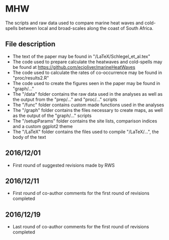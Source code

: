 # MHW
The scripts and raw data used to compare marine heat waves and cold-spells between local and broad-scales along the coast of South Africa.

## File description
* The text of the paper may be found in "/LaTeX/Schlegel\_et_al.tex"
* The code used to prepare calculate the heatwaves and cold-spells may be found at <https://github.com/ecjoliver/marineHeatWaves>
* The code used to calculate the rates of co-occurrence may be found in "proc/results2.R"
* The code used to create the figures seen in the paper may be found in "graph/..."
* The "/data" folder contains the raw data used in the analyses as well as the output from the "prep/..." and "proc/..." scripts
* The "/func" folder contains custom made functions used in the analyses
* The "/graph" folder contains the files necessary to create maps, as well as the output of the "graph/..." scripts
* The "/setupParams" folder contains the site lists, comparison indices and a custom ggplot2 theme
* The "/LaTeX" folder contains the files used to compile "/LaTeX/...", the body of the text

## 2016/12/01
* First round of suggested revisions made by RWS

## 2016/12/11
* First round of co-author comments for the first round of revisions completed

## 2016/12/19
* Last round of co-author comments for the first round of revisions completed